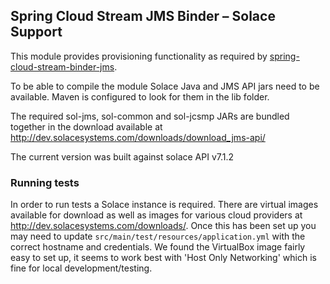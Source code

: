 Spring Cloud Stream JMS Binder – Solace Support
-----------------------------------------------

This module provides provisioning functionality as required by [spring-cloud-stream-binder-jms](../).

To be able to compile the module Solace Java and JMS API jars need to be 
available. Maven is configured to look for them in the lib folder. 

The required sol-jms, sol-common and sol-jcsmp JARs are bundled together in the 
download available at http://dev.solacesystems.com/downloads/download_jms-api/

The current version was built against solace API v7.1.2

### Running tests

In order to run tests a Solace instance is required. There are virtual images available for download 
as well as images for various cloud providers at http://dev.solacesystems.com/downloads/. Once this has been
set up you may need to update `src/main/test/resources/application.yml` with the correct hostname and credentials.
We found the VirtualBox image fairly easy to set up, it seems to work best with 'Host Only Networking' which is 
fine for local development/testing.